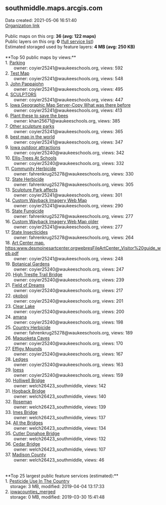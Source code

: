 <h2>southmiddle.maps.arcgis.com</h2> Data created: 2021-05-06 16:51:40 <br /><a target='new' href='https://southmiddle.maps.arcgis.com'>Organization link</a><br /><br />Public maps on this org: <b>36 (avg: 122 maps)</b><br />Public layers on this org: <b>0 </b>(<a target='new' href='https://services.arcgis.com/zloYflmY4UIQuuFC/ArcGIS/rest/services'>full service list</a>)<br />Estimated storaged used by feature layers: <b>4 MB (avg: 250 KB)</b><br /><br />**Top 50 public maps by views:**<br />  1. <a target='new' href='https://www.arcgis.com/home/item.html?id=cbacc665d6654b4a853eede5e0dd6d79'>Parking</a> <br />  &nbsp;&nbsp;&nbsp;&nbsp; &nbsp;&nbsp;owner: coyier25241@waukeeschools.org, views: 592<br />  2. <a target='new' href='https://www.arcgis.com/home/item.html?id=1145d155bd7b44f48144dca33a1a20f0'>Test Map</a> <br />  &nbsp;&nbsp;&nbsp;&nbsp; &nbsp;&nbsp;owner: coyier25241@waukeeschools.org, views: 548<br />  3. <a target='new' href='https://www.arcgis.com/home/item.html?id=b4d341cd23234017945ef0f3b7cc5a3a'>John Pappajohn</a> <br />  &nbsp;&nbsp;&nbsp;&nbsp; &nbsp;&nbsp;owner: coyier25241@waukeeschools.org, views: 495<br />  4. <a target='new' href='https://www.arcgis.com/home/item.html?id=cca6380faa434a32933feb1dc4210e82'>SCULPTORS</a> <br />  &nbsp;&nbsp;&nbsp;&nbsp; &nbsp;&nbsp;owner: coyier25241@waukeeschools.org, views: 447<br />  5. <a target='new' href='https://www.arcgis.com/home/item.html?id=4076796e09e546c58597ff674935b229'>Iowa Geographic Map Server-Copy What was there before</a> <br />  &nbsp;&nbsp;&nbsp;&nbsp; &nbsp;&nbsp;owner: coyier25241@waukeeschools.org, views: 413<br />  6. <a target='new' href='https://www.arcgis.com/home/item.html?id=77b7295732f5463c92552f0442d4a888'>Plant these to save the bees</a> <br />  &nbsp;&nbsp;&nbsp;&nbsp; &nbsp;&nbsp;owner: khan25671@waukeeschools.org, views: 385<br />  7. <a target='new' href='https://www.arcgis.com/home/item.html?id=57ca66d08642471fbed96f8e3391a6da'>Other sculpture parks</a> <br />  &nbsp;&nbsp;&nbsp;&nbsp; &nbsp;&nbsp;owner: coyier25241@waukeeschools.org, views: 365<br />  8. <a target='new' href='https://www.arcgis.com/home/item.html?id=5757de80df5f4808be737decce7222ef'>best map in the world</a> <br />  &nbsp;&nbsp;&nbsp;&nbsp; &nbsp;&nbsp;owner: coyier25241@waukeeschools.org, views: 347<br />  9. <a target='new' href='https://www.arcgis.com/home/item.html?id=73e4f8d9d8af4b2d840a912ef571d47c'>Iowa outdoor attractions</a> <br />  &nbsp;&nbsp;&nbsp;&nbsp; &nbsp;&nbsp;owner: coyier25240@waukeeschools.org, views: 342<br />  10. <a target='new' href='https://www.arcgis.com/home/item.html?id=a72a9d774d4b462f842048aa698a36b9'>Ellis-Trees At Schools</a> <br />  &nbsp;&nbsp;&nbsp;&nbsp; &nbsp;&nbsp;owner: coyier25240@waukeeschools.org, views: 332<br />  11. <a target='new' href='https://www.arcgis.com/home/item.html?id=5c691b79893d480a8d34ee638b93a081'>Community Herbicide</a> <br />  &nbsp;&nbsp;&nbsp;&nbsp; &nbsp;&nbsp;owner: fahrenkrug25278@waukeeschools.org, views: 330<br />  12. <a target='new' href='https://www.arcgis.com/home/item.html?id=11a3b9de752040a78c668d95a98e1727'>State Herbicide</a> <br />  &nbsp;&nbsp;&nbsp;&nbsp; &nbsp;&nbsp;owner: fahrenkrug25278@waukeeschools.org, views: 305<br />  13. <a target='new' href='https://www.arcgis.com/home/item.html?id=3f72c81bedb747d2a105e65637c27d95'>Sculpture Park affects</a> <br />  &nbsp;&nbsp;&nbsp;&nbsp; &nbsp;&nbsp;owner: coyier25241@waukeeschools.org, views: 301<br />  14. <a target='new' href='https://www.arcgis.com/home/item.html?id=cc61e9b7b2804b6bb64e27ef5d3ff35d'>Custom Wayback Imagery Web Map</a> <br />  &nbsp;&nbsp;&nbsp;&nbsp; &nbsp;&nbsp;owner: coyier25241@waukeeschools.org, views: 290<br />  15. <a target='new' href='https://www.arcgis.com/home/item.html?id=d151c0a6e43742ceb10d3376594b6428'>State Fungicide</a> <br />  &nbsp;&nbsp;&nbsp;&nbsp; &nbsp;&nbsp;owner: fahrenkrug25278@waukeeschools.org, views: 277<br />  16. <a target='new' href='https://www.arcgis.com/home/item.html?id=ff07a3ccb7894475ae218711956364f4'>Custom Wayback Imagery Web Map older</a> <br />  &nbsp;&nbsp;&nbsp;&nbsp; &nbsp;&nbsp;owner: coyier25241@waukeeschools.org, views: 277<br />  17. <a target='new' href='https://www.arcgis.com/home/item.html?id=36de761c27eb4c029a0bc37a33724443'>State Insecticides</a> <br />  &nbsp;&nbsp;&nbsp;&nbsp; &nbsp;&nbsp;owner: fahrenkrug25278@waukeeschools.org, views: 264<br />  18. <a target='new' href='https://www.arcgis.com/home/item.html?id=23663e6f87454d54be89e1f3171add74'>Art Center map.  https:www.desmoinesartcenter.orgwebresFileArtCenter_Visitor%20guide_web.pdf</a> <br />  &nbsp;&nbsp;&nbsp;&nbsp; &nbsp;&nbsp;owner: coyier25241@waukeeschools.org, views: 248<br />  19. <a target='new' href='https://www.arcgis.com/home/item.html?id=c85c067f80aa45b684c112743c987a37'>Botanical Gardens</a> <br />  &nbsp;&nbsp;&nbsp;&nbsp; &nbsp;&nbsp;owner: coyier25240@waukeeschools.org, views: 247<br />  20. <a target='new' href='https://www.arcgis.com/home/item.html?id=e208e973e5bf457d99f7ad716f8be0fc'>High Trestle Trail Bridge</a> <br />  &nbsp;&nbsp;&nbsp;&nbsp; &nbsp;&nbsp;owner: coyier25240@waukeeschools.org, views: 239<br />  21. <a target='new' href='https://www.arcgis.com/home/item.html?id=d15bbef28daa4d2fbc950e26c3abd3c9'>Field of Dreams</a> <br />  &nbsp;&nbsp;&nbsp;&nbsp; &nbsp;&nbsp;owner: coyier25240@waukeeschools.org, views: 217<br />  22. <a target='new' href='https://www.arcgis.com/home/item.html?id=7d0e27352f6246989b1ba3bee36a9ef4'>okoboji</a> <br />  &nbsp;&nbsp;&nbsp;&nbsp; &nbsp;&nbsp;owner: coyier25240@waukeeschools.org, views: 201<br />  23. <a target='new' href='https://www.arcgis.com/home/item.html?id=41fe6c8105394e05a7039b07de9aefbf'>Clear Lake</a> <br />  &nbsp;&nbsp;&nbsp;&nbsp; &nbsp;&nbsp;owner: coyier25240@waukeeschools.org, views: 200<br />  24. <a target='new' href='https://www.arcgis.com/home/item.html?id=aff1407ca99e45829a7cf355f367d1b4'>amana</a> <br />  &nbsp;&nbsp;&nbsp;&nbsp; &nbsp;&nbsp;owner: coyier25240@waukeeschools.org, views: 198<br />  25. <a target='new' href='https://www.arcgis.com/home/item.html?id=fa58608f08f345a6ab58c07168db09ee'>Country Herbicide</a> <br />  &nbsp;&nbsp;&nbsp;&nbsp; &nbsp;&nbsp;owner: fahrenkrug25278@waukeeschools.org, views: 189<br />  26. <a target='new' href='https://www.arcgis.com/home/item.html?id=adde444cb0ce4d52985de7004f191962'>Maquoketa Caves</a> <br />  &nbsp;&nbsp;&nbsp;&nbsp; &nbsp;&nbsp;owner: coyier25240@waukeeschools.org, views: 170<br />  27. <a target='new' href='https://www.arcgis.com/home/item.html?id=3b69b13d58f7467581e7e476661c819f'>Effigy Mounds</a> <br />  &nbsp;&nbsp;&nbsp;&nbsp; &nbsp;&nbsp;owner: coyier25240@waukeeschools.org, views: 167<br />  28. <a target='new' href='https://www.arcgis.com/home/item.html?id=984779819a8543afbed74b663e5935fe'>Ledges</a> <br />  &nbsp;&nbsp;&nbsp;&nbsp; &nbsp;&nbsp;owner: coyier25240@waukeeschools.org, views: 163<br />  29. <a target='new' href='https://www.arcgis.com/home/item.html?id=0f6674ca1e5c4d4f90f4a51f0d245568'>loess</a> <br />  &nbsp;&nbsp;&nbsp;&nbsp; &nbsp;&nbsp;owner: coyier25240@waukeeschools.org, views: 159<br />  30. <a target='new' href='https://www.arcgis.com/home/item.html?id=2aebe8c9c70f455eb802704ed6aab0ec'>Holliwell Bridge</a> <br />  &nbsp;&nbsp;&nbsp;&nbsp; &nbsp;&nbsp;owner: welch26423_southmiddle, views: 142<br />  31. <a target='new' href='https://www.arcgis.com/home/item.html?id=202fe078beab46cbb4eac7f5c508abd6'>Hogback Bridge</a> <br />  &nbsp;&nbsp;&nbsp;&nbsp; &nbsp;&nbsp;owner: welch26423_southmiddle, views: 140<br />  32. <a target='new' href='https://www.arcgis.com/home/item.html?id=4333827706d74fc190e00d566505a613'>Roseman</a> <br />  &nbsp;&nbsp;&nbsp;&nbsp; &nbsp;&nbsp;owner: welch26423_southmiddle, views: 139<br />  33. <a target='new' href='https://www.arcgis.com/home/item.html?id=c0743228dbbd45e4a8e2f9ee09ec38f1'>Imes Bridge</a> <br />  &nbsp;&nbsp;&nbsp;&nbsp; &nbsp;&nbsp;owner: welch26423_southmiddle, views: 137<br />  34. <a target='new' href='https://www.arcgis.com/home/item.html?id=3ff873386fb44b6aa461c84561b61209'>All the Bridges</a> <br />  &nbsp;&nbsp;&nbsp;&nbsp; &nbsp;&nbsp;owner: welch26423_southmiddle, views: 134<br />  35. <a target='new' href='https://www.arcgis.com/home/item.html?id=fe00e0f7c0504bd9b6eb9099ede9c96d'>Cutler Donahoe Bridge</a> <br />  &nbsp;&nbsp;&nbsp;&nbsp; &nbsp;&nbsp;owner: welch26423_southmiddle, views: 132<br />  36. <a target='new' href='https://www.arcgis.com/home/item.html?id=6a96e5dc03a34bb49d51d85011473c00'>Cedar Bridge</a> <br />  &nbsp;&nbsp;&nbsp;&nbsp; &nbsp;&nbsp;owner: welch26423_southmiddle, views: 107<br />  37. <a target='new' href='https://www.arcgis.com/home/item.html?id=06998f31a3bc4989952c922086218401'>Madison County</a> <br />  &nbsp;&nbsp;&nbsp;&nbsp; &nbsp;&nbsp;owner: welch26423_southmiddle, views: 46<br /><br /><br />**Top 25 largest public feature services (estimated):**<br /> 1. <a target='new' href='https://www.arcgis.com/home/item.html?id=9c3ac013945349c392e27d7c75957e51'>Pesticide Use In The Country</a><br /> &nbsp;&nbsp;&nbsp;&nbsp;storage: 3 MB, modified: 2019-04-04 13:17:33<br /> 2. <a target='new' href='https://www.arcgis.com/home/item.html?id=5a9f5d71cb5f4cbf8132e0fa23edfa37'>iowacounties_merged</a><br /> &nbsp;&nbsp;&nbsp;&nbsp;storage: 0 MB, modified: 2019-03-30 15:41:48<br />